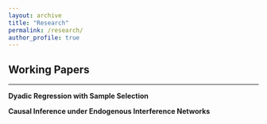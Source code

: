 ```yaml
---
layout: archive
title: "Research"
permalink: /research/
author_profile: true
---
```


## Working Papers
---

**Dyadic Regression with Sample Selection**


**Causal Inference under Endogenous Interference Networks**